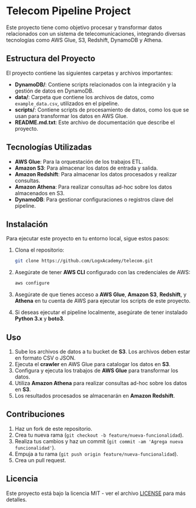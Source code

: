 # Telecom Pipeline Project

Este proyecto tiene como objetivo procesar y transformar datos relacionados con un sistema de telecomunicaciones, integrando diversas tecnologías como AWS Glue, S3, Redshift, DynamoDB y Athena. 

## Estructura del Proyecto

El proyecto contiene las siguientes carpetas y archivos importantes:

- **DynamoDB/**: Contiene scripts relacionados con la integración y la gestión de datos en DynamoDB.
- **data/**: Carpeta que contiene los archivos de datos, como `example_data.csv`, utilizados en el pipeline.
- **scripts/**: Contiene scripts de procesamiento de datos, como los que se usan para transformar los datos en AWS Glue.
- **README.md.txt**: Este archivo de documentación que describe el proyecto.

## Tecnologías Utilizadas

- **AWS Glue**: Para la orquestación de los trabajos ETL.
- **Amazon S3**: Para almacenar los datos de entrada y salida.
- **Amazon Redshift**: Para almacenar los datos procesados y realizar consultas.
- **Amazon Athena**: Para realizar consultas ad-hoc sobre los datos almacenados en S3.
- **DynamoDB**: Para gestionar configuraciones o registros clave del pipeline.

## Instalación

Para ejecutar este proyecto en tu entorno local, sigue estos pasos:

1. Clona el repositorio:

    ```bash
    git clone https://github.com/LogxAcademy/telecom.git
    ```

2. Asegúrate de tener **AWS CLI** configurado con las credenciales de AWS:

    ```bash
    aws configure
    ```

3. Asegúrate de que tienes acceso a **AWS Glue**, **Amazon S3**, **Redshift**, y **Athena** en tu cuenta de AWS para ejecutar los scripts de este proyecto.

4. Si deseas ejecutar el pipeline localmente, asegúrate de tener instalado **Python 3.x** y **boto3**.

## Uso

1. Sube los archivos de datos a tu bucket de **S3**. Los archivos deben estar en formato CSV o JSON.
2. Ejecuta el **crawler** en AWS Glue para catalogar los datos en **S3**.
3. Configura y ejecuta los trabajos de **AWS Glue** para transformar los datos.
4. Utiliza **Amazon Athena** para realizar consultas ad-hoc sobre los datos en **S3**.
5. Los resultados procesados se almacenarán en **Amazon Redshift**.

## Contribuciones

1. Haz un fork de este repositorio.
2. Crea tu nueva rama (`git checkout -b feature/nueva-funcionalidad`).
3. Realiza tus cambios y haz un commit (`git commit -am 'Agrega nueva funcionalidad'`).
4. Empuja a tu rama (`git push origin feature/nueva-funcionalidad`).
5. Crea un pull request.

## Licencia

Este proyecto está bajo la licencia MIT - ver el archivo [LICENSE](LICENSE) para más detalles.
